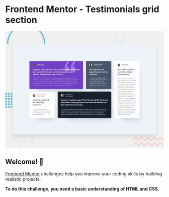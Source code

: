 # Frontend Mentor - Testimonials grid section

![Design preview for the Testimonials grid section coding challenge](./preview.jpg)

## Welcome! 👋

[Frontend Mentor](https://www.frontendmentor.io) challenges help you improve your coding skills by building realistic projects.

**To do this challenge, you need a basic understanding of HTML and CSS.**